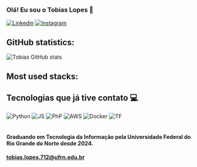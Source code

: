 
### Olá! Eu sou o Tobias Lopes 👋

[![Linkedin](https://img.shields.io/badge/LinkedIn-0077B5?style=for-the-badge&logo=linkedin&logoColor=white)](https://linkedin.com/in/tobias-n-lopes-219b9b2a2)
[![Instagram](https://img.shields.io/badge/Instagram-E4405F?style=for-the-badge&logo=instagram&logoColor=white)](https://instagram.com/tobiaslps)

## GitHub statistics:
![Tobias GitHub stats](https://github-readme-stats.vercel.app/api?username=Tobias-Lopes&show_icons=true&theme=dark)

## Most used stacks:

## Tecnologias que já tive contato 💻
<div style="display: inline_block">
  <img align="center" alt="Python" src="https://img.shields.io/badge/Python-14354C?style=for-the-badge&logo=python&logoColor=white" />
  <img align="center" alt="JS" src="https://img.shields.io/badge/JavaScript-323330?style=for-the-badge&logo=javascript&logoColor=F7DF1E" />
  <img align="center" alt="PhP" src="https://img.shields.io/badge/PHP-777BB4?style=for-the-badge&logo=php&logoColor=white" />
  <img align="center" alt="AWS" src="https://img.shields.io/badge/Amazon_AWS-232F3E?style=for-the-badge&logo=amazon-aws&logoColor=white" />
  <img align="center" alt="Docker" src="https://img.shields.io/badge/docker-%230db7ed.svg?style=for-the-badge&logo=docker&logoColor=white" />
  <img align="center" alt="TF" src="https://img.shields.io/badge/terraform-%235835CC.svg?style=for-the-badge&logo=terraform&logoColor=white" />
</div><br/>

#### Graduando em Tecnologia da Informação pela Universidade Federal do Rio Grande do Norte desde 2024.
#### tobias.lopes.712@ufrn.edu.br

